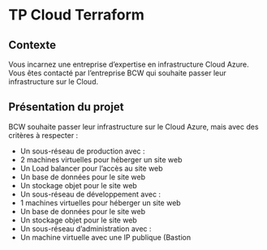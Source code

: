 # TP Cloud Terraform
## Contexte
Vous incarnez une entreprise d’expertise en infrastructure Cloud Azure. Vous êtes
contacté par l’entreprise BCW qui souhaite passer leur infrastructure sur le Cloud.
## Présentation du projet
BCW souhaite passer leur infrastructure sur le Cloud Azure, mais avec des critères à
respecter :
- Un sous-réseau de production avec :
- 2 machines virtuelles pour héberger un site web
- Un Load balancer pour l’accès au site web
- Un base de données pour le site web
- Un stockage objet pour le site web
- Un sous-réseau de développement avec :
- 1 machines virtuelles pour héberger un site web
- Un base de données pour le site web
- Un stockage objet pour le site web
- Un sous-réseau d’administration avec :
- Un machine virtuelle avec une IP publique (Bastion
